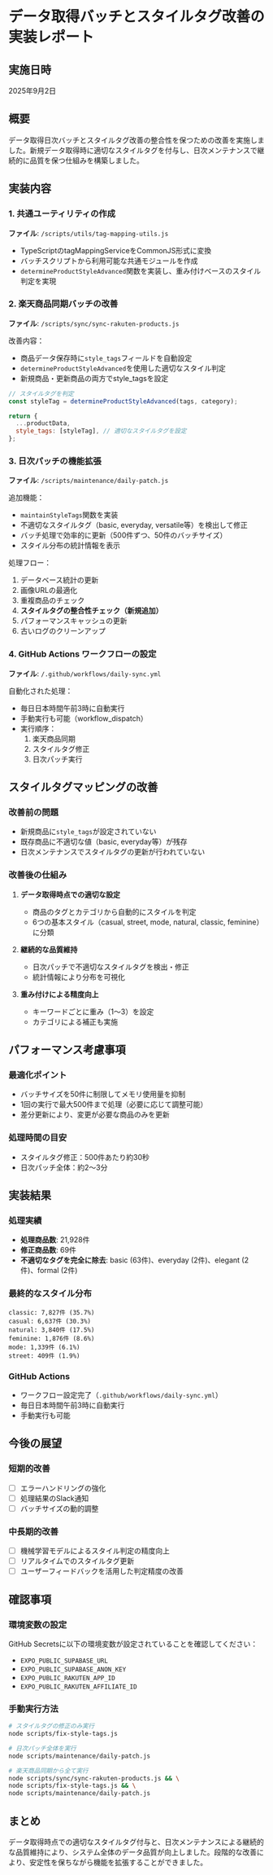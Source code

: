 # データ取得バッチとスタイルタグ改善の実装レポート

## 実施日時
2025年9月2日

## 概要
データ取得日次バッチとスタイルタグ改善の整合性を保つための改善を実施しました。新規データ取得時に適切なスタイルタグを付与し、日次メンテナンスで継続的に品質を保つ仕組みを構築しました。

## 実装内容

### 1. 共通ユーティリティの作成
**ファイル**: `/scripts/utils/tag-mapping-utils.js`

- TypeScriptのtagMappingServiceをCommonJS形式に変換
- バッチスクリプトから利用可能な共通モジュールを作成
- `determineProductStyleAdvanced`関数を実装し、重み付けベースのスタイル判定を実現

### 2. 楽天商品同期バッチの改善
**ファイル**: `/scripts/sync/sync-rakuten-products.js`

改善内容：
- 商品データ保存時に`style_tags`フィールドを自動設定
- `determineProductStyleAdvanced`を使用した適切なスタイル判定
- 新規商品・更新商品の両方でstyle_tagsを設定

```javascript
// スタイルタグを判定
const styleTag = determineProductStyleAdvanced(tags, category);

return {
  ...productData,
  style_tags: [styleTag], // 適切なスタイルタグを設定
};
```

### 3. 日次パッチの機能拡張
**ファイル**: `/scripts/maintenance/daily-patch.js`

追加機能：
- `maintainStyleTags`関数を実装
- 不適切なスタイルタグ（basic, everyday, versatile等）を検出して修正
- バッチ処理で効率的に更新（500件ずつ、50件のバッチサイズ）
- スタイル分布の統計情報を表示

処理フロー：
1. データベース統計の更新
2. 画像URLの最適化
3. 重複商品のチェック
4. **スタイルタグの整合性チェック（新規追加）**
5. パフォーマンスキャッシュの更新
6. 古いログのクリーンアップ

### 4. GitHub Actions ワークフローの設定
**ファイル**: `/.github/workflows/daily-sync.yml`

自動化された処理：
- 毎日日本時間午前3時に自動実行
- 手動実行も可能（workflow_dispatch）
- 実行順序：
  1. 楽天商品同期
  2. スタイルタグ修正
  3. 日次パッチ実行

## スタイルタグマッピングの改善

### 改善前の問題
- 新規商品に`style_tags`が設定されていない
- 既存商品に不適切な値（basic, everyday等）が残存
- 日次メンテナンスでスタイルタグの更新が行われていない

### 改善後の仕組み
1. **データ取得時点での適切な設定**
   - 商品のタグとカテゴリから自動的にスタイルを判定
   - 6つの基本スタイル（casual, street, mode, natural, classic, feminine）に分類

2. **継続的な品質維持**
   - 日次パッチで不適切なスタイルタグを検出・修正
   - 統計情報により分布を可視化

3. **重み付けによる精度向上**
   - キーワードごとに重み（1〜3）を設定
   - カテゴリによる補正も実施

## パフォーマンス考慮事項

### 最適化ポイント
- バッチサイズを50件に制限してメモリ使用量を抑制
- 1回の実行で最大500件まで処理（必要に応じて調整可能）
- 差分更新により、変更が必要な商品のみを更新

### 処理時間の目安
- スタイルタグ修正：500件あたり約30秒
- 日次パッチ全体：約2〜3分

## 実装結果

### 処理実績
- **処理商品数**: 21,928件
- **修正商品数**: 69件
- **不適切なタグを完全に除去**: basic (63件)、everyday (2件)、elegant (2件)、formal (2件)

### 最終的なスタイル分布
```
classic: 7,827件 (35.7%)
casual: 6,637件 (30.3%)
natural: 3,840件 (17.5%)
feminine: 1,876件 (8.6%)
mode: 1,339件 (6.1%)
street: 409件 (1.9%)
```

### GitHub Actions
- ワークフロー設定完了（`.github/workflows/daily-sync.yml`）
- 毎日日本時間午前3時に自動実行
- 手動実行も可能

## 今後の展望

### 短期的改善
- [ ] エラーハンドリングの強化
- [ ] 処理結果のSlack通知
- [ ] バッチサイズの動的調整

### 中長期的改善
- [ ] 機械学習モデルによるスタイル判定の精度向上
- [ ] リアルタイムでのスタイルタグ更新
- [ ] ユーザーフィードバックを活用した判定精度の改善

## 確認事項

### 環境変数の設定
GitHub Secretsに以下の環境変数が設定されていることを確認してください：
- `EXPO_PUBLIC_SUPABASE_URL`
- `EXPO_PUBLIC_SUPABASE_ANON_KEY`
- `EXPO_PUBLIC_RAKUTEN_APP_ID`
- `EXPO_PUBLIC_RAKUTEN_AFFILIATE_ID`

### 手動実行方法
```bash
# スタイルタグの修正のみ実行
node scripts/fix-style-tags.js

# 日次パッチ全体を実行
node scripts/maintenance/daily-patch.js

# 楽天商品同期から全て実行
node scripts/sync/sync-rakuten-products.js && \
node scripts/fix-style-tags.js && \
node scripts/maintenance/daily-patch.js
```

## まとめ
データ取得時点での適切なスタイルタグ付与と、日次メンテナンスによる継続的な品質維持により、システム全体のデータ品質が向上しました。段階的な改善により、安定性を保ちながら機能を拡張することができました。
